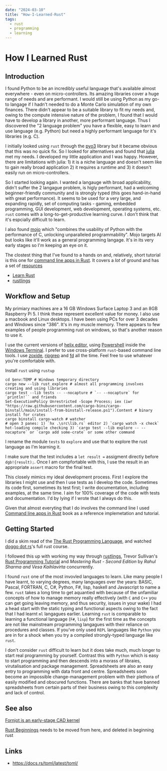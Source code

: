 ```yaml
---
date: "2024-03-10"
title: "How-I-Learned-Rust"
tags:
  - rust
  - programming
  - learning
---
```

<!-- markdownlint-disable MD025 -->
# How I Learned Rust
<!-- markdownlint-enable MD025 -->

## Introduction

I found Python to be an incredibly useful language that's available almost everywhere - even on micro-controllers. Its amazing libraries cover a huge range of needs and are performant. I would still be using Python as my go-to langage if I hadn't needed to do a Monte Carlo simulation of my own finances. There didn't appear to be a suitable library to fit my needs and, owing to the compute intensive nature of the problem, I found that I would have to develop a library in another, more performant language. Thus I discovered the "2 language problem" you have a flexible, easy to learn and use language (e.g. Python) but need a highly performant language for it's libraries (e.g. C).

I initially looked using `rust` through the [pyo3](https://github.com/PyO3/pyo3) library but it became obvious that this was no quick fix. So I looked for alternatives and found that [julia](https://julialang.org/) met my needs. I developed my little application and I was happy. However, there are limitations with julia: 1) it is a niche language and doesn't seem like to gain really broad application 2) it requires a runtime and 3) it doesn't easily run on micro-controllers.

So I started looking again. I wanted a langauge with broad applicability, didn't suffer the 2 langague problem, is higly performant, had a welcoming beginner-friendly community and is strongly typed (this goes hand-in-hand with great performance). It seems to be used for a very large, and expanding rapidly, set of computing tasks - gaming, embedded programming, GUI development, web development, operating systems, etc. `rust` comes with a long-to-get-productive learning curve. I don't think that it's espcially difficult to learn.

I also found [mojo](https://www.modular.com/max/mojo) which "combines the usability of Python with the performance of C, unlocking unparalleled programmability". Mojo targets AI but looks like it'll work as a general programming langage. It's in its very early stages so I'm keeping an eye on it.

The clostest thing that I've found to a hands on and, relatively, short tutorial is this one for [command line apps in Rust](https://rust-cli.github.io/book/index.html). It covers a *lot* of ground and has a set of [resources](https://rust-cli.github.io/book/resources/index.html)

* [Learn Rust](https://www.rust-lang.org/learn)
* [rustlings](https://rustlings.cool/)

## Workflow and Setup

My primiary machines are a 16 GB Windows Surface Laptop 3 and an 8GB Raspberry Pi 5. I think these represent excellent value for money. I also use a macbook and Linux desktops. I have been using PCs for over 3 decades and Windows since "386". It's in my muscle memory. There appears to few examples of people programming rust on windows, so that's another reason to use it. 

I use the current versions of [helix editor](https://helix-editor.com/), using [Powershell](https://learn.microsoft.com/en-us/powershell/scripting/install/installing-powershell-on-windows?view=powershell-7.4) inside the [Windows Terminal](https://github.com/microsoft/terminal). I prefer to use cross-platform `rust`-based command line tools. I use [zoxide](https://github.com/ajeetdsouza/zoxide), [ripgrep](https://github.com/BurntSushi/ripgrep) and [fd](https://github.com/sharkdp/fd) all the time. Feel free to use whatever you're comfortable with.

Install `rust` using `rustup`

```PowerhShell
cd $env:TEMP # Windows temporary directory
cargo new --lib rust_explore # almost all programming involves creating and using libraries
cargo test --lib tests -- --nocapture # `-- --nocapture` for `println!`` and friends
Set-ExecutionPolicy Unrestricted -Scope Process; iex (iwr "https://raw.githubusercontent.com/cargo-bins/cargo-binstall/main/install-from-binstall-release.ps1").Content # binary install for crates
cargo binstall cargo-watch # watcher
# open 3 panes: 1) `hx .\src\lib.rs` editor 2) `cargo watch -x check` hot-loading compile checking 3) `cargo test --lib explore -- --nocapture` or `cargo add some-crate` or some other command
```

I rename the module `tests` to `explore` and use that to explore the rust language as I'm learning it. 

I make sure that the test includes a `let result =` assigment directly before `dgb!{result);`. Once I am compfortable with this, I use the result in an appropriate `assert` macro for the final test.

This closely mimics my ideal development process. First I explore the libraries I might use and then I use tests as I develop the code. Sometimes its code first, sometimes its test first; I write documentation, including examples, at the same time. I aim for 100% coverage of the code with tests and documentation. I'd by lying if I wrote that I always do this.

Given that almost everyting that I do involves the command line I used [Command line apps in Rust](https://rust-cli.github.io/book/index.html) book as a reference implemetation and tutorial.

## Getting Started

I did a skim read of the [The Rust Programming Language](https://doc.rust-lang.org/stable/book/title-page.html), and watched [doggo dot rs](https://www.youtube.com/@doggodotrs)'s full rust course.

I followed this up with working my way through [rustlings](https://github.com/rust-lang/rustlings), Trevor Sullivan's [Rust Programming Tutorial](https://youtube.com/playlist?list=PLDbRgZ0OOEpUkWDGqp91ODn0dk7LPBAUL&si=sMPsWPC0eELRTf_5) and *Mastering Rust - Second Edition*
by *Rahul Sharma and Vesa Kaihlavirta* concurrently.

I found `rust` one of the most invovled languages to learn. Like many people I have learnt, to varying degrees, many languages over the years: BASIC, Pascal, FORTRAN, C, C#, Python, F#, lisp, haskell and Javascript to name a few. `rust` takes a long time to get aquantied with because of the unfamiliar concepts of how to manage memory really effectively (with `C` and `C++` you can get going leaving memory, and thus security, issues in your wake) I had a head start with the static typing and functional aspects owing to the fact that I had learnt `ml` langagues earlier. Learning `rust` is comparable to learning a functional language (`F#`, `lisp`) for the first time as the concepts are not like mainstream programming langagues with their reliance on procedures and classes. If you've only used `REPL` languages like `Python` you are in for a shock when you try a compiled strongly-typed language like `rust`.

I don't consider `rust` difficult to learn but it does take much, much longer to start real programming by yourself. Contrast this with `Python` which is easy to start programming and then descends into a morass of libraies, virutalisation and package management. Spreadsheets are also an easy entry to programming with data front and centre. Spreadsheets soon become an impossible change-management problem with their plethora of easily modified and obscured functions. There are banks that have banned spreadsheets from certain parts of their business owing to this complexity and lack of control.

## See also

[Fornjot is an early-stage CAD kernel](https://github.com/hannobraun/fornjot)

[Rust Beginnings](/docs/rust/2023-03-16-Rust-Beginnings.md) needs to be moved from here, and deleted in beginning rust

## Links

<!-- markdownlint-disable MD034 -->
* https://docs.rs/toml/latest/toml/
<!-- markdownlint-enable MD034 -->
